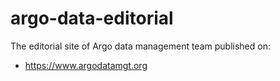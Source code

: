 # argo-data-editorial
The editorial site of Argo data management team published on:
- https://www.argodatamgt.org
